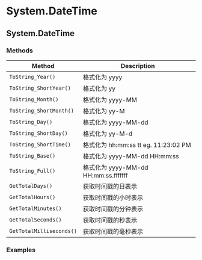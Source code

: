 # System.DateTime

## System.DateTime

### Methods

| Method                   | Description                          |
| ------------------------ | ------------------------------------ |
| `ToString_Year()`        | 格式化为 yyyy                        |
| `ToString_ShortYear()`   | 格式化为 yy                          |
| `ToString_Month()`       | 格式化为 yyyy-MM                     |
| `ToString_ShortMonth()`  | 格式化为 yy-M                        |
| `ToString_Day()`         | 格式化为 yyyy-MM-dd                  |
| `ToString_ShortDay()`    | 格式化为 yy-M-d                      |
| `ToString_ShortTime()`   | 格式化为 hh:mm:ss tt eg. 11:23:02 PM |
| `ToString_Base()`        | 格式化为 yyyy-MM-dd HH:mm:ss         |
| `ToString_Full()`        | 格式化为 yyyy-MM-dd HH:mm:ss.fffffff |
| `GetTotalDays()`         | 获取时间戳的日表示                   |
| `GetTotalHours()`        | 获取时间戳的小时表示                 |
| `GetTotalMinutes()`      | 获取时间戳的分钟表示                 |
| `GetTotalSeconds()`      | 获取时间戳的秒表示                   |
| `GetTotalMilliseconds()` | 获取时间戳的毫秒表示                 |

### Examples

```C#

```

